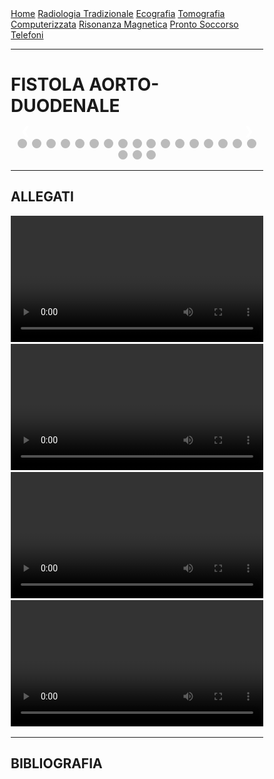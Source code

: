 <head>
<link rel="shortcut icon" type="image/x-icon" href="favicon.ico" />
<title>SL Rad Vademecum | CASEual Wednesday - Fistola Aorto-Duodenale</title>
<style>
  * {
    box-sizing: border-box;
  }
  /* Slideshow container */
  .slideshow-container {
    max-width: 1000px;
    position: relative;
    margin: auto;
  }
  /* Hide the images by default */
  .mySlides {
    display: none;
  }
  /* Next & previous buttons */
  .prev,
  .next {
    cursor: pointer;
    position: absolute;
    top: 50%;
    width: auto;
    margin-top: -22px;
    padding: 16px;
    color: white;
    font-weight: bold;
    font-size: 18px;
    transition: 0.6s ease;
    border-radius: 0 3px 3px 0;
    user-select: none;
  }
  /* Position the "next button" to the right */
  .next {
    right: 0;
    border-radius: 3px 0 0 3px;
  }
  /* On hover, add a black background color with a little bit see-through */
  .prev:hover,
  .next:hover {
    background-color: rgba(0, 0, 0, 0.8);
  }
  /* Caption text */
  .text {
    color: #f2f2f2;
    font-size: 15px;
    padding: 8px 12px;
    position: absolute;
    bottom: 8px;
    width: 100%;
    text-align: center;
  }
  /* Number text (1/3 etc) */
  .numbertext {
    color: #f2f2f2;
    font-size: 12px;
    padding: 8px 12px;
    position: absolute;
    top: 0;
  }
  /* The dots/bullets/indicators */
  .dot {
    cursor: pointer;
    height: 15px;
    width: 15px;
    margin: 0 2px;
    background-color: #bbb;
    border-radius: 50%;
    display: inline-block;
    transition: background-color 0.6s ease;
  }
  .active,
  .dot:hover {
    background-color: #717171;
  }
  }
</style>
</head>

<body>
<div class="topnav">
  <a href="https://sl-rad.github.io/SL-Rad-Vademecum">Home</a>
  <a
    href="https://sl-rad.github.io/SL-Rad-Vademecum/radiologia_tradizionale.html"
    >Radiologia Tradizionale</a
  >
  <a href="https://sl-rad.github.io/SL-Rad-Vademecum/ecografia.html"
    >Ecografia</a
  >
  <a
    href="https://sl-rad.github.io/SL-Rad-Vademecum/tomografia_computerizzata.html"
    >Tomografia Computerizzata</a
  >
  <a href="https://sl-rad.github.io/SL-Rad-Vademecum/risonanza_magnetica.html"
    >Risonanza Magnetica</a
  >
  <a href="https://sl-rad.github.io/SL-Rad-Vademecum/pronto_soccorso.html"
    >Pronto Soccorso</a
  >
  <a href="https://sl-rad.github.io/SL-Rad-Vademecum/contatti.html"
    >Telefoni</a
  >
</div>

<hr>

<h1> FISTOLA AORTO-DUODENALE </h1>

<!-- Slideshow container -->
<div class="slideshow-container">
  <!-- Full-width images with number and caption text -->
  <div class="mySlides fade">
    <div class="numbertext">1 / 20</div>
    <img src="fistola_ad_1_of_20.png" style="width: 100%" />
    <div class="text"></div>
  </div>

  <div class="mySlides fade">
    <div class="numbertext">2 / 20</div>
    <img src="fistola_ad_2_of_20.png" style="width: 100%" />
    <div class="text"></div>
  </div>

  <div class="mySlides fade">
    <div class="numbertext">3 / 20</div>
    <img src="fistola_ad_3_of_20.png" style="width: 100%" />
    <div class="text"></div>
  </div>

  <div class="mySlides fade">
    <div class="numbertext">4 / 20</div>
    <img src="fistola_ad_4_of_20.png" style="width: 100%" />
    <div class="text"></div>
  </div>

  <div class="mySlides fade">
    <div class="numbertext">5 / 20</div>
    <img src="fistola_ad_5_of_20.png" style="width: 100%" />
    <div class="text"></div>
  </div>

  <div class="mySlides fade">
    <div class="numbertext">6 / 20</div>
    <img src="fistola_ad_6_of_20.png" style="width: 100%" />
    <div class="text"></div>
  </div>

  <div class="mySlides fade">
    <div class="numbertext">7 / 20</div>
    <img src="fistola_ad_7_of_20.png" style="width: 100%" />
    <div class="text"></div>
  </div>

  <div class="mySlides fade">
    <div class="numbertext">8 / 20</div>
    <img src="fistola_ad_8_of_20.png" style="width: 100%" />
    <div class="text"></div>
  </div>

  <div class="mySlides fade">
    <div class="numbertext">9 / 20</div>
    <img src="fistola_ad_9_of_20.png" style="width: 100%" />
    <div class="text"></div>
  </div>

  <div class="mySlides fade">
    <div class="numbertext">10 / 20</div>
    <img src="fistola_ad_10_of_20.png" style="width: 100%" />
    <div class="text"></div>
  </div>

  <div class="mySlides fade">
    <div class="numbertext">11 / 20</div>
    <img src="fistola_ad_11_of_20.png" style="width: 100%" />
    <div class="text"></div>
  </div>

  <div class="mySlides fade">
    <div class="numbertext">12 / 20</div>
    <img src="fistola_ad_12_of_20.png" style="width: 100%" />
    <div class="text"></div>
  </div>

  <div class="mySlides fade">
    <div class="numbertext">13 / 20</div>
    <img src="fistola_ad_13_of_20.png" style="width: 100%" />
    <div class="text"></div>
  </div>

  <div class="mySlides fade">
    <div class="numbertext">14 / 20</div>
    <img src="fistola_ad_14_of_20.png" style="width: 100%" />
    <div class="text"></div>
  </div>

  <div class="mySlides fade">
    <div class="numbertext">15 / 20</div>
    <img src="fistola_ad_15_of_20.png" style="width: 100%" />
    <div class="text"></div>
  </div>

  <div class="mySlides fade">
    <div class="numbertext">16 / 20</div>
    <img src="fistola_ad_16_of_20.png" style="width: 100%" />
    <div class="text"></div>
  </div>

  <div class="mySlides fade">
    <div class="numbertext">17 / 20</div>
    <img src="fistola_ad_17_of_20.png" style="width: 100%" />
    <div class="text"></div>
  </div>

  <div class="mySlides fade">
    <div class="numbertext">18 / 20</div>
    <img src="fistola_ad_18_of_20.png" style="width: 100%" />
    <div class="text"></div>
  </div>

  <div class="mySlides fade">
    <div class="numbertext">19 / 20</div>
    <img src="fistola_ad_19_of_20.png" style="width: 100%" />
    <div class="text"></div>
  </div>

  <div class="mySlides fade">
    <div class="numbertext">20 / 20</div>
    <img src="fistola_ad_20_of_20.png" style="width: 100%" />
    <div class="text"></div>
  </div>

  <!-- Next and previous buttons -->
  <a class="prev" onclick="plusSlides(-1)">&#10094;</a>
  <a class="next" onclick="plusSlides(1)">&#10095;</a>
</div>
<br />

<!-- The dots/circles -->
<div style="text-align: center">
  <span class="dot" onclick="currentSlide(1)"></span>
  <span class="dot" onclick="currentSlide(2)"></span>
  <span class="dot" onclick="currentSlide(3)"></span>
  <span class="dot" onclick="currentSlide(4)"></span>
  <span class="dot" onclick="currentSlide(5)"></span>
  <span class="dot" onclick="currentSlide(6)"></span>
  <span class="dot" onclick="currentSlide(7)"></span>
  <span class="dot" onclick="currentSlide(8)"></span>
  <span class="dot" onclick="currentSlide(9)"></span>
  <span class="dot" onclick="currentSlide(10)"></span>
  <span class="dot" onclick="currentSlide(11)"></span>
  <span class="dot" onclick="currentSlide(12)"></span>
  <span class="dot" onclick="currentSlide(13)"></span>
  <span class="dot" onclick="currentSlide(14)"></span>
  <span class="dot" onclick="currentSlide(15)"></span>
  <span class="dot" onclick="currentSlide(16)"></span>
  <span class="dot" onclick="currentSlide(17)"></span>
  <span class="dot" onclick="currentSlide(18)"></span>
  <span class="dot" onclick="currentSlide(19)"></span>
  <span class="dot" onclick="currentSlide(20)"></span>
</div>

<hr>
<h2>ALLEGATI</h2>

<div style="text-align: center;">
    <video style ="width:100%; max-width:720px;" controls>
       <source src="https://sl-rad.github.io/SL-Rad-Vademecum/caseual_wednesdays/2021-12-15/fistola_ad_tc_basale.mp4" type="video/mp4">
    </video>
</div>

<div style="text-align: center;">
    <video style ="width:100%; max-width:720px;" controls>
       <source src="https://sl-rad.github.io/SL-Rad-Vademecum/caseual_wednesdays/2021-12-15/fistola_ad_tc_arteriosa.mp4" type="video/mp4">
    </video>
</div>

<div style="text-align: center;">
    <video style ="width:100%; max-width:720px;" controls>
       <source src="https://sl-rad.github.io/SL-Rad-Vademecum/caseual_wednesdays/2021-12-15/fistola_ad_tc_portale.mp4" type="video/mp4">
    </video>
</div>

<div style="text-align: center;">
    <video style ="width:100%; max-width:720px;" controls>
       <source src="https://sl-rad.github.io/SL-Rad-Vademecum/caseual_wednesdays/2021-12-15/fistola_ad_tc_tardiva.mp4" type="video/mp4">
    </video>
</div>

<hr>
<h2> BIBLIOGRAFIA </h2>

<script>
  var slideIndex = 1;
  showSlides(slideIndex);

  // Next/previous controls
  function plusSlides(n) {
    showSlides((slideIndex += n));
  }

  // Thumbnail image controls
  function currentSlide(n) {
    showSlides((slideIndex = n));
  }

  function showSlides(n) {
    var i;
    var slides = document.getElementsByClassName("mySlides");
    var dots = document.getElementsByClassName("dot");
    if (n > slides.length) {
      slideIndex = 1;
    }
    if (n < 1) {
      slideIndex = slides.length;
    }
    for (i = 0; i < slides.length; i++) {
      slides[i].style.display = "none";
    }
    for (i = 0; i < dots.length; i++) {
      dots[i].className = dots[i].className.replace(" active", "");
    }
    slides[slideIndex - 1].style.display = "block";
    dots[slideIndex - 1].className += " active";
  }
</script>

</body>
